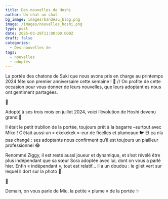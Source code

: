 ```yaml
---
title: Des nouvelles de Hoshi
author: Un chat un chat
bg_image: images/bandeau_blog.png
image: /images/nouvelles_hoshi.png
type: post
date: 2025-03-28T11:00:00.000Z
draft: false
categories:
  - Des nouvelles de
tags:
  - nouvelles
  - adoptés
---
```

La portée des chatons de Suki que nous avons pris en charge au printemps 2024 fête son premier anniversaire cette semaine ! 🎂 //
On profite de cette occasion pour vous donner de leurs nouvelles, que leurs adoptant·es nous ont gentiment partagées.

💌 

Adopté à ses trois mois en juillet 2024, voici l’évolution de Hoshi devenu grand 🥹

Il était le petit trublion de la portée, toujours prêt à la bagarre –surtout avec Miko ! C’était aussi un « ekekekek »-eur de ficelles et plumeaux 🐦 Et ça n’a pas changé : ses adoptants nous confirment qu’il est toujours un piailleur professionnel 😂

Renommé Ziggy, il est resté aussi joueur et dynamique, et s’est révélé être plus indépendant que sa sœur Sora adoptée avec lui, dont on vous a parlé hier. Enfin « indépendant », tout est relatif… il a un doudou : le gilet vert sur lequel il dort sur la photo 💚

💌 

Demain, on vous parle de Miu, la petite « plume » de la portée ✨
